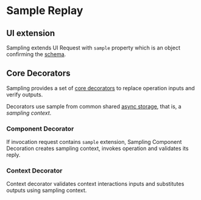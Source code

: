 # Sample Replay

## UI extension

Sampling extends UI Request with `sample` property which is an object confirming
the [schema](../src/sample.cos.yaml).

## Core Decorators

Sampling provides a set of [core decorators](#) to replace operation inputs and verify outputs.

Decorators use sample from common shared [async storage](#), that is, a *sampling context*.

### Component Decorator

If invocation request contains `sample` extension, Sampling Component Decoration creates sampling
context, invokes operation and validates its reply.

### Context Decorator

Context decorator validates context interactions inputs and substitutes outputs using sampling
context.
